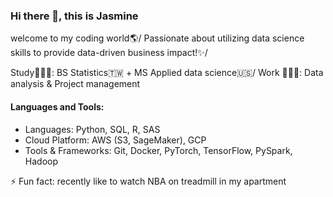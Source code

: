 ### Hi there 👋, this is Jasmine

welcome to my coding world🌎/
Passionate about utilizing data science skills to provide data-driven business impact!✨/

Study👩🏻‍🎓: BS Statistics🇹🇼 + MS Applied data science🇺🇸/
Work 👩🏻‍💻: Data analysis & Project management


#### Languages and Tools:
- Languages: Python, SQL, R, SAS
- Cloud Platform: AWS (S3, SageMaker), GCP 
- Tools & Frameworks: Git, Docker, PyTorch, TensorFlow, PySpark, Hadoop

⚡ Fun fact: recently like to watch NBA on treadmill in my apartment

<!--
**JasmineTzou/JasmineTzou** is a ✨ _special_ ✨ repository because its `README.md` (this file) appears on your GitHub profile.

Here are some ideas to get you started:

- 🔭 I’m currently working on ...
- 🌱 I’m currently learning ...
- 👯 I’m looking to collaborate on ...
- 🤔 I’m looking for help with ...
- 💬 Ask me about ...
- 📫 How to reach me: ...
- 😄 Pronouns: ...
- ⚡ Fun fact: ...
-->
